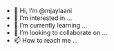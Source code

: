 - 👋 Hi, I’m @mjaylaani
- 👀 I’m interested in ...
- 🌱 I’m currently learning ...
- 💞️ I’m looking to collaborate on ...
- 📫 How to reach me ...

<!---
mjaylaani/mjaylaani is a ✨ special ✨ repository because its `README.md` (this file) appears on your GitHub profile.
You can click the Preview link to take a look at your changes.
--->
